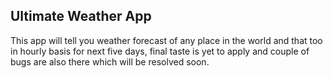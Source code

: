 ## Ultimate Weather App

This app will tell you weather forecast of any place in the world and that too in hourly basis for next five days, final taste is yet to apply and couple of bugs are also there which will be resolved soon.
